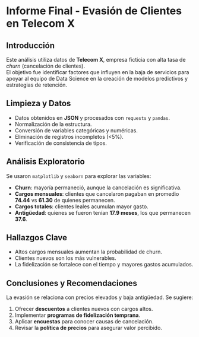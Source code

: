 # Informe Final - Evasión de Clientes en Telecom X  

## Introducción  
Este análisis utiliza datos de **Telecom X**, empresa ficticia con alta tasa de *churn* (cancelación de clientes).  
El objetivo fue identificar factores que influyen en la baja de servicios para apoyar al equipo de Data Science en la creación de modelos predictivos y estrategias de retención.  

## Limpieza y Datos  
- Datos obtenidos en **JSON** y procesados con `requests` y `pandas`.  
- Normalización de la estructura.  
- Conversión de variables categóricas y numéricas.  
- Eliminación de registros incompletos (<5%).  
- Verificación de consistencia de tipos.  

## Análisis Exploratorio  
Se usaron `matplotlib` y `seaborn` para explorar las variables:  
- **Churn**: mayoría permaneció, aunque la cancelación es significativa.  
- **Cargos mensuales**: clientes que cancelaron pagaban en promedio **74.44** vs **61.30** de quienes permanecen.  
- **Cargos totales**: clientes leales acumulan mayor gasto.  
- **Antigüedad**: quienes se fueron tenían **17.9 meses**, los que permanecen **37.6**.  

## Hallazgos Clave  
- Altos cargos mensuales aumentan la probabilidad de churn.  
- Clientes nuevos son los más vulnerables.  
- La fidelización se fortalece con el tiempo y mayores gastos acumulados.  

## Conclusiones y Recomendaciones  
La evasión se relaciona con precios elevados y baja antigüedad. Se sugiere:  

1. Ofrecer **descuentos** a clientes nuevos con cargos altos.  
2. Implementar **programas de fidelización temprana**.  
3. Aplicar **encuestas** para conocer causas de cancelación.  
4. Revisar la **política de precios** para asegurar valor percibido.  
